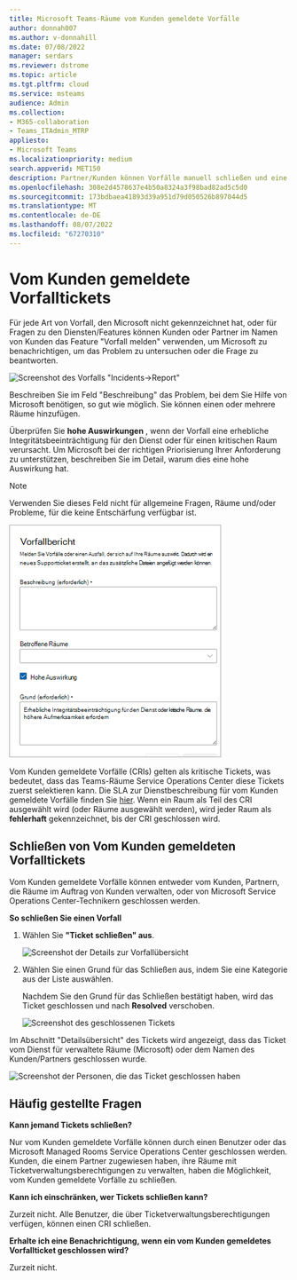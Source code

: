 ```yaml
---
title: Microsoft Teams-Räume vom Kunden gemeldete Vorfälle
author: donnah007
ms.author: v-donnahill
ms.date: 07/08/2022
manager: serdars
ms.reviewer: dstrome
ms.topic: article
ms.tgt.pltfrm: cloud
ms.service: msteams
audience: Admin
ms.collection:
- M365-collaboration
- Teams_ITAdmin_MTRP
appliesto:
- Microsoft Teams
ms.localizationpriority: medium
search.appverid: MET150
description: Partner/Kunden können Vorfälle manuell schließen und eine genaue Berichterstattung über den Raumzustand in MTRP sicherstellen.
ms.openlocfilehash: 308e2d4578637e4b50a8324a3f98bad82ad5c5d0
ms.sourcegitcommit: 173bdbaea41893d39a951d79d050526b897044d5
ms.translationtype: MT
ms.contentlocale: de-DE
ms.lasthandoff: 08/07/2022
ms.locfileid: "67270310"
---
```

# <a name="customer-reported-incident-tickets"></a>Vom Kunden gemeldete Vorfalltickets

Für jede Art von Vorfall, den Microsoft nicht gekennzeichnet hat, oder für Fragen zu den Diensten/Features können Kunden oder Partner im Namen von Kunden das Feature "Vorfall melden" verwenden, um Microsoft zu benachrichtigen, um das Problem zu untersuchen oder die Frage zu beantworten.

![Screenshot des Vorfalls "Incidents->Report"](../media/customer-reported-incidents-001.png)

Beschreiben Sie im Feld "Beschreibung" das Problem, bei dem Sie Hilfe von Microsoft benötigen, so gut wie möglich. Sie können einen oder mehrere Räume hinzufügen.

Überprüfen Sie  **hohe Auswirkungen** , wenn der Vorfall eine erhebliche Integritätsbeeinträchtigung für den Dienst oder für einen kritischen Raum verursacht. Um Microsoft bei der richtigen Priorisierung Ihrer Anforderung zu unterstützen, beschreiben Sie im Detail, warum dies eine hohe Auswirkung hat.

> [!NOTE]
> Verwenden Sie dieses Feld nicht für allgemeine Fragen, Räume und/oder Probleme, für die keine Entschärfung verfügbar ist.

![Screenshot der betroffenen Vorfallberichtsräume](../media/customer-reported-incidents-002.png)

Vom Kunden gemeldete Vorfälle (CRIs) gelten als kritische Tickets, was bedeutet, dass das Teams-Räume Service Operations Center diese Tickets zuerst selektieren kann. Die SLA zur Dienstbeschreibung für vom Kunden gemeldete Vorfälle finden Sie [hier](microsoft-teams-rooms-premium.md). Wenn ein Raum als Teil des CRI ausgewählt wird (oder Räume ausgewählt werden), wird jeder Raum als **fehlerhaft** gekennzeichnet, bis der CRI geschlossen wird.

## <a name="closing-customer-reported-incident-tickets"></a>Schließen von Vom Kunden gemeldeten Vorfalltickets

Vom Kunden gemeldete Vorfälle können entweder vom Kunden, Partnern, die Räume im Auftrag von Kunden verwalten, oder von Microsoft Service Operations Center-Technikern geschlossen werden.

**So schließen Sie einen Vorfall**

1. Wählen Sie **"Ticket schließen" aus**.

   ![Screenshot der Details zur Vorfallübersicht](../media/customer-reported-incidents-003.png)

1. Wählen Sie einen Grund für das Schließen aus, indem Sie eine Kategorie aus der Liste auswählen.

   Nachdem Sie den Grund für das Schließen bestätigt haben, wird das Ticket geschlossen und nach **Resolved** verschoben.

   ![Screenshot des geschlossenen Tickets](../media/customer-reported-incidents-004.png)

Im Abschnitt "Detailsübersicht" des Tickets wird angezeigt, dass das Ticket vom Dienst für verwaltete Räume (Microsoft) oder dem Namen des Kunden/Partners geschlossen wurde.  

 ![Screenshot der Personen, die das Ticket geschlossen haben ](../media/customer-reported-incidents-005.png)

## <a name="faq"></a>Häufig gestellte Fragen

**Kann jemand Tickets schließen?**

Nur vom Kunden gemeldete Vorfälle können durch einen Benutzer oder das Microsoft Managed Rooms Service Operations Center geschlossen werden. Kunden, die einem Partner zugewiesen haben, ihre Räume mit Ticketverwaltungsberechtigungen zu verwalten, haben die Möglichkeit, vom Kunden gemeldete Vorfälle zu schließen.

**Kann ich einschränken, wer Tickets schließen kann?**

Zurzeit nicht. Alle Benutzer, die über Ticketverwaltungsberechtigungen verfügen, können einen CRI schließen.

**Erhalte ich eine Benachrichtigung, wenn ein vom Kunden gemeldetes Vorfallticket geschlossen wird?**

Zurzeit nicht.